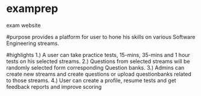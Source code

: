 # examprep
exam website

#purpose
provides a platform for user to hone his skills on various Software Engineering streams.

#highlights
1.) A user can take practice tests, 15-mins, 35-mins and 1 hour tests on his selected streams.
2.) Questions from selected streams will be randomly selected form corresponding Question banks.
3.) Admins can create new streams and create questions or upload questionbanks related to those streams.
4.) User can create a profile, resume tests and get feedback reports and improve scoring
